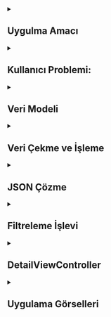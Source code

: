 
  <details>
    <summary><h2>Uygulma Amacı</h2></summary>
    Proje Amacı
   Bu uygulama, JSON formatında sağlanan petisyon verilerini çekerek kullanıcıya liste halinde sunar. Kullanıcılar, belirli bir ID girerek bu veriler arasında arama yapabilir ve filtreleme yapabilirler
  </details> 
  
  <details>
    <summary><h2>Kullanıcı Problemi:</h2></summary>
    Proje Amacı
   Kullanıcıların büyük veri setleri içinde belirli bir öğeyi hızlıca bulmalarını sağlamak
  </details> 

  <details>
    <summary><h2>Veri Modeli</h2></summary>
    JSON verisindeki her bir petisyonu temsil eder. Codable protokolü sayesinde JSON verisi kolayca çözülür.
    
    ```
    struct Petition: Codable {
    var id: String
    var title: String
    var body: String
    }

    ```
  </details> 

  <details>
    <summary><h2>Veri Çekme ve İşleme</h2></summary>
    Asenkron olarak veri çeker ve JSON verisini çözer.

    
    ```
    let task = URLSession.shared.dataTask(with: url) { [weak self] data, response, error in
    // Hata kontrolü ve veri işleme
    }
    task.resume()

    ```
  </details> 

  <details>
    <summary><h2>JSON Çözme</h2></summary>
    JSON verisini Petitions modeline çevirir ve tabloyu günceller.
    
    ```
    func parse(json: Data) {
    let decoder = JSONDecoder()
    if let jsonPetitions = try? decoder.decode(Petitions.self, from: json) {
        allPetitions = jsonPetitions.results
        petitions = jsonPetitions.results
        DispatchQueue.main.async {
            self.tableView.reloadData()
        }
    }
    }
    
    ```
  </details> 


  <details>
    <summary><h2>Filtreleme İşlevi</h2></summary>
    filter Metodu: allPetitions dizisindeki her bir Petition nesnesini kontrol eder ve id parametresiyle eşleşenleri       filteredPetitions dizisine ekler.Hata Kontrolü: Eğer filtrelenmiş dizi boşsa, kullanıcıya bir hata mesajı gösterilir.Veri      Güncelleme: Filtrelenmiş veriler tabloya yüklenir.
    
    ```
    func filterPetitions(by id: String) {
    let filteredPetitions = allPetitions.filter { $0.id == id }
    if filteredPetitions.isEmpty {
        showError(title: "Bilgilendirme", message: "ID Eşleşmesi Bulunamadı")
    } else {
        petitions = filteredPetitions
        DispatchQueue.main.async {
            self.tableView.reloadData()
        }
    }
    }
    ```
  </details> 

  <details>
    <summary><h2>DetailViewController</h2></summary>
    WKWebView, web içeriğini göstermek için modern ve performanslı bir yöntemdir. UIWebView'ın yerine tercih edilmesi     önerilir.HTML içeriğini yüklemek için loadHTMLString metodu kullanılmıştır. Bu, hızlı ve basit bir yöntemdir ancak daha     karmaşık senaryolar için load metodunu kullanarak harici web sayfaları da yüklenebilir.
    
    ```
    override func viewDidLoad() {
    super.viewDidLoad()
    
    guard let detailItem = detailItem else { return }
    
    let html = """
    <html>
    <head>
    <meta name="viewport" content="width=device-width, initial-scale=1">
    <style> body { font-size: 150%; } </style>
    </head>
    <body>
    \(detailItem.body)
    </body>
    </html>
    """
    
    webView.loadHTMLString(html, baseURL: nil)
    }

    ```
  </details> 


<details>
    <summary><h2>Uygulama Görselleri </h2></summary>
    
    
 <table style="width: 100%;">
    <tr>
        <td style="text-align: center; width: 16.67%;">
            <h4 style="font-size: 14px;">US Amerika Dilekçelerin Listelenmesi</h4>
            <img src="https://github.com/user-attachments/assets/26aa7dd2-31ae-4ce8-87b9-a50f6b71b0a2" style="width: 100%; height: auto;">
        </td>
        <td style="text-align: center; width: 16.67%;">
            <h4 style="font-size: 14px;">Dilekçe İD araması</h4>
            <img src="https://github.com/user-attachments/assets/4d1be2a6-f165-46c2-8f03-c90de9ba911f" style="width: 100%; height: auto;">
        </td>
        <td style="text-align: center; width: 16.67%;">
            <h4 style="font-size: 14px;">İD Arama Sonucu</h4>
            <img src="https://github.com/user-attachments/assets/c1b35ef6-9133-4a2c-8a7f-27978ed92ad1" style="width: 100%; height: auto;">
        </td>
        <td style="text-align: center; width: 16.67%;">
            <h4 style="font-size: 14px;">Çekilen Dilekçeyi Web Gösterilemesi</h4>
            <img src="https://github.com/user-attachments/assets/08348c5a-d9dd-4bbb-8ddb-a80189b183c8" style="width: 100%; height: auto;">
        </td>
        <td style="text-align: center; width: 16.67%;">
            <h4 style="font-size: 14px;">Verinin Gelidiği Json</h4>
            <img src="https://github.com/user-attachments/assets/184804c1-8216-4a2e-bb76-9b7b00e8d78c" style="width: 100%; height: auto;">
        </td>
    </tr>
</table>
  </details> 
